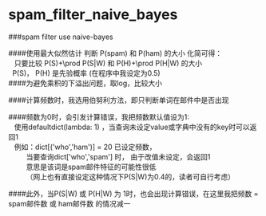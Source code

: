 # spam_filter_naive_bayes
###spam filter use naive-bayes

####使用最大似然估计
判断 P(spam) 和 P(ham) 的大小
化简可得：  
    只要比较 P(S)+\prod P(S|W) 和 P(H)+\prod P(H|W) 的大小  
    P(S)， P(H) 是先验概率 (在程序中我设定为0.5)  
####为避免乘积的下溢出问题，取log，比较大小

####计算频数时，我选用伯努利方法，即只判断单词在邮件中是否出现

####频数为0时，会引发计算错误，我把频数默认值设为1:  
    使用defaultdict(lambda: 1) ，当查询未设定value或字典中没有的key时可以返回1  
    例如：dict[('who','ham')] = 20 已设定频数，  
          当要查询dict['who','spam'] 时， 由于改值未设定，会返回1  
          意思是该词是spam邮件特征的可能性很低  
          （网上也有直接设定这种情况下P(S|W)为0.4的，读者可自行考虑） 

####此外，当P(S|W) 或 P(H|W) 为 1时，也会出现计算错误，在这里我把频数 = spam邮件数 或 ham邮件数 的情况减一
